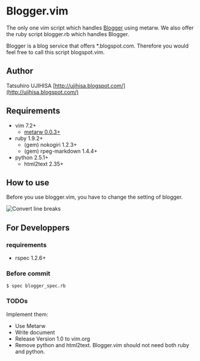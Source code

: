 # Blogger.vim

The only one vim script which handles [Blogger](http://www.blogger.com/) using metarw. We also offer the ruby script blogger.rb which handles Blogger.

Blogger is a blog service that offers \*.blogspot.com. Therefore you would feel free to call this script blogspot.vim.

## Author

Tatsuhiro UJIHISA [http://ujihisa.blogspot.com/](http://ujihisa.blogspot.com/)

## Requirements

* vim 7.2+
  * [metarw 0.0.3+](http://www.vim.org/scripts/script.php?script_id=2335)
* ruby 1.9.2+
  * (gem) nokogiri 1.2.3+
  * (gem) rpeg-markdown 1.4.4+
* python 2.5.1+
  * html2text 2.35+

## How to use

Before you use blogger.vim, you have to change the setting of blogger.

![Convert line breaks](http://gyazo.com/7c8b02a1a3e41fb665347323bf4fab84.png)

## For Developpers

### requirements

* rspec 1.2.6+

### Before commit

    $ spec blogger_spec.rb

### TODOs

Implement them:

* Use Metarw
* Write document
* Release Version 1.0 to vim.org
* Remove python and html2text. Blogger.vim should not need both ruby and python.
